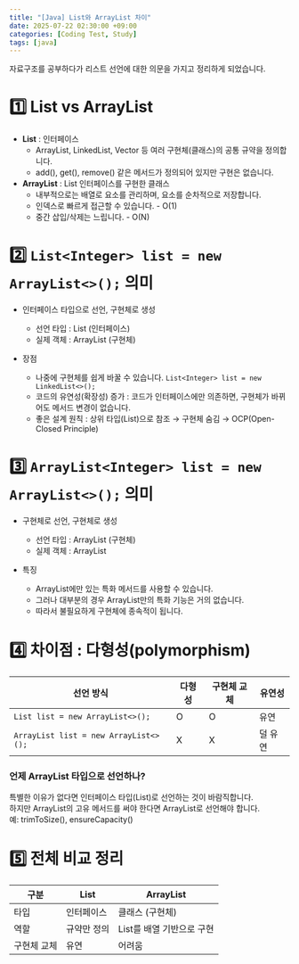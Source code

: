 ```yaml
---
title: "[Java] List와 ArrayList 차이"
date: 2025-07-22 02:30:00 +09:00
categories: [Coding Test, Study]
tags: [java]
---
```


자료구조를 공부하다가 리스트 선언에 대한 의문을 가지고 정리하게 되었습니다.

# 1️⃣ **List vs ArrayList**

- **List** : 인터페이스
  - ArrayList, LinkedList, Vector 등 여러 구현체(클래스)의 공통 규약을 정의합니다.
  - add(), get(), remove() 같은 메서드가 정의되어 있지만 구현은 없습니다.
- **ArrayList** : List 인터페이스를 구현한 클래스
  - 내부적으로는 배열로 요소를 관리하며, 요소를 순차적으로 저장합니다.
  - 인덱스로 빠르게 접근할 수 있습니다. - O(1)
  - 중간 삽입/삭제는 느립니다. - O(N)

# 2️⃣ **`List<Integer> list = new ArrayList<>();` 의미**

- 인터페이스 타입으로 선언, 구현체로 생성

  - 선언 타입 : List (인터페이스)
  - 실제 객체 : ArrayList (구현체)

- 장점
  - 나중에 구현체를 쉽게 바꿀 수 있습니다. `List<Integer> list = new LinkedList<>();`
  - 코드의 유연성(확장성) 증가 : 코드가 인터페이스에만 의존하면, 구현체가 바뀌어도 메서드 변경이 없습니다.
  - 좋은 설계 원칙 : 상위 타입(List)으로 참조 → 구현체 숨김 → OCP(Open-Closed Principle)

# 3️⃣ **`ArrayList<Integer> list = new ArrayList<>();` 의미**

- 구현체로 선언, 구현체로 생성

  - 선언 타입 : ArrayList (구현체)
  - 실제 객체 : ArrayList

- 특징
  - ArrayList에만 있는 특화 메서드를 사용할 수 있습니다.
  - 그러나 대부분의 경우 ArrayList만의 특화 기능은 거의 없습니다.
  - 따라서 불필요하게 구현체에 종속적이 됩니다.

# 4️⃣ **차이점 : 다형성(polymorphism)**

| 선언 방식                             | 다형성 | 구현체 교체 | 유연성  |
| ------------------------------------- | ------ | ----------- | ------- |
| `List list = new ArrayList<>();`      | O      | O           | 유연    |
| `ArrayList list = new ArrayList<>();` | X      | X           | 덜 유연 |

### 언제 ArrayList 타입으로 선언하나?

특별한 이유가 없다면 인터페이스 타입(List)로 선언하는 것이 바람직합니다. <br/>
하지만 ArrayList의 고유 메서드를 써야 한다면 ArrayList로 선언해야 합니다. <br/>
예: trimToSize(), ensureCapacity()

# 5️⃣ **전체 비교 정리**

| 구분        | List        | ArrayList                 |
| ----------- | ----------- | ------------------------- |
| 타입        | 인터페이스  | 클래스 (구현체)           |
| 역할        | 규약만 정의 | List를 배열 기반으로 구현 |
| 구현체 교체 | 유연        | 어려움                    |
